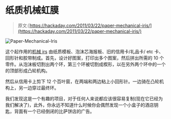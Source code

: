 # 纸质机械虹膜

> 原文:[https://hackaday.com/2011/03/22/paper-mechanical-iris/](https://hackaday.com/2011/03/22/paper-mechanical-iris/)

![](../Images/584333af158d25f7b3107efe5fa176d3.png "Paper-Mechanical-Iris")

这个起作用的[机械 irs](http://www.instructables.com/id/Paper-Mechanical-Iris/) 由纸质模板、泡沫芯海报板、旧的信用卡/礼品卡/ etc 卡、回形针和胶带制成。首先，设计好图案，打印出多个图案，然后拼出所需的 10 个零件。从泡沫板切割出两个环，第三个环被切割成楔形，以在另外两个环中的一个的顶部形成凸轮机构。

然后从信用卡上剪下 12 个百叶窗，在两端和两边粘上小回形针。一边骑在凸轮机构上，另一边穿过最终环。

我们发现这是一个有趣的项目，对于任何人来说都应该很容易复制(现在它已经为我们解决了)，此外，你永远不知道什么时候你会偶然发现一个小盒子的酒店钥匙，背面有一个已经倒闭的比萨饼店的广告。